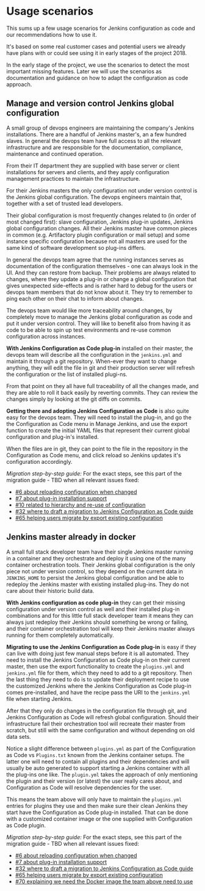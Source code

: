 # Usage scenarios

This sums up a few usage scenarios for Jenkins configuration as code and our recommendations how to use it.

It's based on some real customer cases and potential users we already have plans with or could see using it in early stages of the project 2018.

In the early stage of the project, we use the scenarios to detect the most important missing features. Later we will use the scenarios as documentation and guidance on how to adapt the configuration as code approach.


## Manage and version control Jenkins global configuration

A small group of devops engineers are maintaining the company's Jenkins installations. There are a handful of Jenkins master's, an a few hundred slaves.
In general the devops team have full access to all the relevant infrastructure and are responsible for the documentation, compliance, maintenance and continued operation.

From their IT department they are supplied with base server or client installations for servers and clients, and they apply configuration management practices to maintain the infrastructure.

For their Jenkins masters the only configuration not under version control is the Jenkins global configuration. The devops engineers maintain that, together with a set of trusted lead developers.

Their global configuration is most frequently changes related to (in order of most changed first): slave configuration, Jenkins plug-in updates, Jenkins global configuration changes.
All their Jenkins master have common pieces in common (e.g. Artifactory plugin configuration or mail setup) and some instance specific configuration because not all masters are used for the same kind of software development so plug-ins differs.

In general the devops team agree that the running instances serves as documentation of the configuration themselves - one can always look in the UI. And they can restore from backup.
Their problems are always related to changes, where they update a plug-in or change a global configuration that gives unexpected side-effects and is rather hard to debug for the users or devops team members that do not know about it.
They try to remember to ping each other on their chat to inform about changes.

The devops team would like more traceability around changes, by completely move to manage the Jenkins global configuration as code and put it under version control. They will like to benefit also from having it as code to be able to spin up test environments and re-use common configuration across instances.


**With Jenkins Configuration as Code plug-in** installed on their master, the devops team will describe all the configuration in the `jenkins.yml` and maintain it through a git repository. When-ever they want to change anything, they will edit the file in git and their production server will refresh the configuration or the list of installed plugi-ns.

From that point on they all have full traceability of all the changes made, and they are able to roll it back easily by reverting commits. They can review the changes simply by looking at the git diffs on commits.

**Getting there and adopting Jenkins Configuration as Code** is also quite easy for the devops team. They will need to install the plug-in, and go the the Configuration as Code menu in Manage Jenkins, and use the export function to create the initial YAML files that represent their current global configuration and plug-in's installed.

When the files are in git, they can point to the file in the repository in the Configuration as Code menu, and click reload so Jenkins updates it's configuration accordingly.


_Migration step-by-step guide:_ For the exact steps, see this part of the migration guide - TBD when all relevant issues fixed:

  * [#6 about reloading configuration when changed](https://github.com/jenkinsci/configuration-as-code-plugin/issues/6)
  * [#7 about plug-in installation support](https://github.com/jenkinsci/configuration-as-code-plugin/issues/7)
  * [#10 related to hierarchy and re-use of configuration](https://github.com/jenkinsci/configuration-as-code-plugin/issues/10)
  * [#32 where to draft a migration to Jenkins Configuration as Code guide](https://github.com/jenkinsci/configuration-as-code-plugin/issues/32)
  * [#65 helping users migrate by export existing configuration](https://github.com/jenkinsci/configuration-as-code-plugin/issues/65)



## Jenkins master already in docker

A small full stack developer team have their single Jenkins master running in a container and they orchestrate and deploy it using one of the many container orchestration tools.
Their Jenkins global configuration is the only piece not under version control, so they depend on the current data in `JENKINS_HOME` to persist the Jenkins global configuration and be able to redeploy the Jenkins master with existing installed plug-ins. They do not care about their historic build data.

**With Jenkins configuration as code plug-in** they can get their missing configuration under version control as well and their installed plug-in combinations and for this little full stack developer team it means they can always just redeploy their Jenkins should something be wrong or failing, and their container orchestration tool will keep their Jenkins master always running for them completely automatically.

**Migrating to use the Jenkins Configuration as Code plug-in** is easy if they can live with doing just few manual steps before it is all automated. They need to install the Jenkins Configuration as Code plug-in on their current master, then use the export functionality to create the `plugins.yml` and `jenkins.yml` file for them, which they need to add to a git repository.
Then the last thing they need to do is to update their deployment recipe to use the customized Jenkins where the Jenkins Configuration as Code plug-in comes pre-installed, and have the recipe pass the URI to the `jenkins.yml` file when starting Jenkins.

After that they only do changes in the configuration file through git, and Jenkins Configuration as Code will refresh global configuration. Should their infrastructure fail their orchestration tool will recreate their master from scratch, but still with the same configuration and without depending on old data sets.

Notice a slight difference between `plugins.yml` as part of the Configuration as Code vs `Plugins.txt` known from the Jenkins container setups. The latter one will need to contain all plugins and their dependencies and will usually be auto generated to support starting a Jenkins container with all the plug-ins one like. The `plugin.yml` takes the approach of only mentioning the plugin and their version (or latest) the user really cares about, and Configuration as Code will resolve dependencies for the user.

This means the team above will only have to maintain the `plugins.yml` entries for plugins they use and then make sure their clean Jenkins they start have the Configuration as Code plug-in installed. That can be done with a customized container image or the one supplied with Configuration as Code plugin.


_Migration step-by-step guide:_ For the exact steps, see this part of the migration guide - TBD when all relevant issues fixed:

  * [#6 about reloading configuration when changed](https://github.com/jenkinsci/configuration-as-code-plugin/issues/6)
  * [#7 about plug-in installation support](https://github.com/jenkinsci/configuration-as-code-plugin/issues/7)
  * [#32 where to draft a migration to Jenkins Configuration as Code guide](https://github.com/jenkinsci/configuration-as-code-plugin/issues/32)
  * [#65 helping users migrate by export existing configuration](https://github.com/jenkinsci/configuration-as-code-plugin/issues/65)
  * [#70 explaining we need the Docker image the team above need to use](https://github.com/jenkinsci/configuration-as-code-plugin/issues/70)
